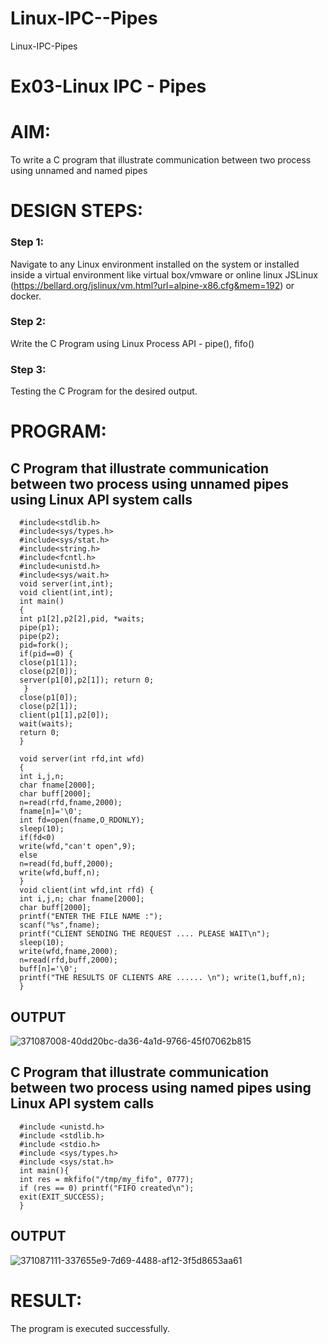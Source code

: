 # Linux-IPC--Pipes
Linux-IPC-Pipes


# Ex03-Linux IPC - Pipes

# AIM:
To write a C program that illustrate communication between two process using unnamed and named pipes

# DESIGN STEPS:

### Step 1:

Navigate to any Linux environment installed on the system or installed inside a virtual environment like virtual box/vmware or online linux JSLinux (https://bellard.org/jslinux/vm.html?url=alpine-x86.cfg&mem=192) or docker.

### Step 2:

Write the C Program using Linux Process API - pipe(), fifo()

### Step 3:

Testing the C Program for the desired output. 

# PROGRAM:

## C Program that illustrate communication between two process using unnamed pipes using Linux API system calls


      #include<stdlib.h>
      #include<sys/types.h> 
      #include<sys/stat.h> 
      #include<string.h> 
      #include<fcntl.h> 
      #include<unistd.h>
      #include<sys/wait.h>
      void server(int,int); 
      void client(int,int); 
      int main() 
      { 
      int p1[2],p2[2],pid, *waits; 
      pipe(p1); 
      pipe(p2); 
      pid=fork(); 
      if(pid==0) { 
      close(p1[1]); 
      close(p2[0]); 
      server(p1[0],p2[1]); return 0;
       } 
      close(p1[0]); 
      close(p2[1]); 
      client(p1[1],p2[0]); 
      wait(waits); 
      return 0; 
      } 
      
      void server(int rfd,int wfd) 
      { 
      int i,j,n; 
      char fname[2000]; 
      char buff[2000];
      n=read(rfd,fname,2000);
      fname[n]='\0';
      int fd=open(fname,O_RDONLY);
      sleep(10); 
      if(fd<0) 
      write(wfd,"can't open",9); 
      else 
      n=read(fd,buff,2000); 
      write(wfd,buff,n); 
      }
      void client(int wfd,int rfd) {
      int i,j,n; char fname[2000];
      char buff[2000];
      printf("ENTER THE FILE NAME :");
      scanf("%s",fname);
      printf("CLIENT SENDING THE REQUEST .... PLEASE WAIT\n");
      sleep(10);
      write(wfd,fname,2000);
      n=read(rfd,buff,2000);
      buff[n]='\0';
      printf("THE RESULTS OF CLIENTS ARE ...... \n"); write(1,buff,n);
      }
      

## OUTPUT

![371087008-40dd20bc-da36-4a1d-9766-45f07062b815](https://github.com/user-attachments/assets/93ad6e01-5c15-4aa4-81fc-500047e083fa)



## C Program that illustrate communication between two process using named pipes using Linux API system calls


      #include <unistd.h>
      #include <stdlib.h>
      #include <stdio.h>
      #include <sys/types.h>
      #include <sys/stat.h>
      int main(){
      int res = mkfifo("/tmp/my_fifo", 0777);
      if (res == 0) printf("FIFO created\n");
      exit(EXIT_SUCCESS);
      }


## OUTPUT

![371087111-337655e9-7d69-4488-af12-3f5d8653aa61](https://github.com/user-attachments/assets/38f1f4b5-c102-4073-a403-4587e7c32925)




# RESULT:
The program is executed successfully.
